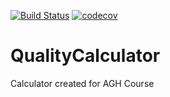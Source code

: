 [![Build Status](https://travis-ci.org/pawelnie/QualityCalculator.svg?branch=master)](https://travis-ci.org/pawelnie/QualityCalculator)
[![codecov](https://codecov.io/gh/pawelnie/QualityCalculator/branch/master/graph/badge.svg)](https://codecov.io/gh/pawelnie/QualityCalculator)

# QualityCalculator
Calculator created for AGH Course
